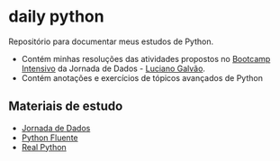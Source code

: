 # daily python

Repositório para documentar meus estudos de Python.

- Contém minhas resoluções das atividades propostos no [Bootcamp Intensivo](https://github.com/lvgalvao/data-engineering-roadmap/tree/main/bootcamp) da Jornada de Dados - [Luciano Galvão](https://github.com/lvgalvao).
- Contém anotações e exercícios de tópicos avançados de Python

## Materiais de estudo

- [Jornada de Dados](https://suajornadadedados.com.br/)
- [Python Fluente](https://pythonfluente.com/)
- [Real Python](https://realpython.com/)
